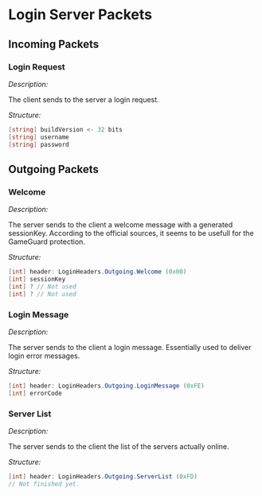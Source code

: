 # Login Server Packets

## Incoming Packets

### Login Request

_Description:_

The client sends to the server a login request.

_Structure:_

```c#
[string] buildVersion <- 32 bits
[string] username
[string] password
```

## Outgoing Packets

### Welcome

_Description:_

The server sends to the client a welcome message with a generated sessionKey.
According to the official sources, it seems to be usefull for the GameGuard protection.

_Structure:_

```c#
[int] header: LoginHeaders.Outgoing.Welcome (0x00)
[int] sessionKey
[int] ? // Not used
[int] ? // Not used
```

### Login Message

_Description:_

The server sends to the client a login message.
Essentially used to deliver login error messages.

_Structure:_

```c#
[int] header: LoginHeaders.Outgoing.LoginMessage (0xFE)
[int] errorCode
```

### Server List

_Description:_

The server sends to the client the list of the servers actually online.

_Structure:_

```c#
[int] header: LoginHeaders.Outgoing.ServerList (0xFD)
// Not finished yet.
```
